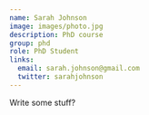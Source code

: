 ```yaml
---
name: Sarah Johnson
image: images/photo.jpg
description: PhD course
group: phd
role: PhD Student
links:
  email: sarah.johnson@gmail.com
  twitter: sarahjohnson
---
```


Write some stuff?